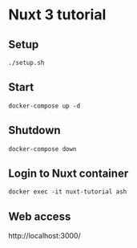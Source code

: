 # Nuxt 3 tutorial
## Setup
```
./setup.sh
```
## Start
```
docker-compose up -d
```
## Shutdown
```
docker-compose down
```
## Login to Nuxt container
```
docker exec -it nuxt-tutorial ash
```
## Web access
http://localhost:3000/
